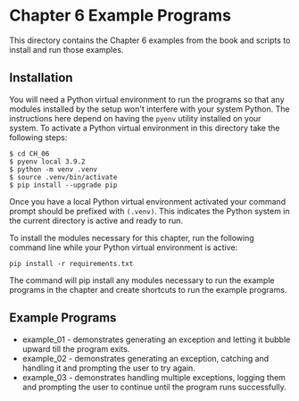 # Chapter 6 Example Programs

This directory contains the Chapter 6 examples from the book and scripts to install and run those examples.

## Installation

You will need a Python virtual environment to run the programs so that any modules installed by the setup won't interfere with your system Python. The instructions here depend on having the `pyenv` utility installed on your system. To activate a Python virtual environment in this directory take the following steps:

```console
$ cd CH_06
$ pyenv local 3.9.2
$ python -m venv .venv
$ source .venv/bin/activate
$ pip install --upgrade pip
```

Once you have a local Python virtual environment activated your command prompt should be prefixed with `(.venv)`. This indicates the Python system in the current directory is active and ready to run. 

To install the modules necessary for this chapter, run the following command line while your Python virtual environment is active:

```
pip install -r requirements.txt
```

The command will pip install any modules necessary to run the example programs in the chapter and create shortcuts to run the example programs.

## Example Programs

* example_01 - demonstrates generating an exception and letting it bubble upward till the program exits.
* example_02 - demonstrates generating an exception, catching and handling it and prompting the user to try again.
* example_03 - demonstrates handling multiple exceptions, logging them and prompting the user to continue until the program runs successfully.
